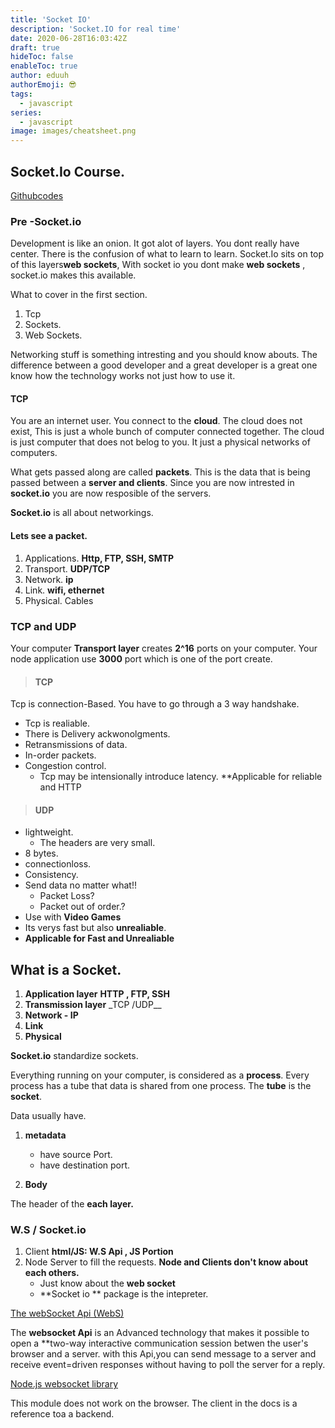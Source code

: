 ```yaml
---
title: 'Socket IO'
description: 'Socket.IO for real time'
date: 2020-06-28T16:03:42Z
draft: true
hideToc: false
enableToc: true
author: eduuh
authorEmoji: 😎
tags:
  - javascript
series:
  - javascript
image: images/cheatsheet.png
---
```


## Socket.Io Course.

[Githubcodes](https://github.com/robertbunch/socketioTheDetails)

### Pre -Socket.io

Development is like an onion. It got alot of layers. You dont really have center.
There is the confusion of what to learn to learn. Socket.Io sits on top of this layers**web sockets**, With socket io
you dont make **web sockets** , socket.io makes this available.

What to cover in the first section.

1. Tcp
2. Sockets.
3. Web Sockets.

Networking stuff is something intresting and you should know abouts. The
difference between a good developer and a great developer is a great one know how the technology works not just how to use it.

#### TCP

You are an internet user. You connect to the **cloud**. The cloud does not exist, This is
just a whole bunch of computer connected together. The cloud is just computer that does
not belog to you. It just a physical networks of computers.

What gets passed along are called **packets**. This is the data that is being passed
between a **server and clients**. Since you are now intrested in **socket.io** you are now
resposible of the servers.

**Socket.io** is all about networkings.

#### Lets see a packet.

1. Applications. **Http, FTP, SSH, SMTP**
2. Transport. **UDP/TCP**
3. Network. **ip**
4. Link. **wifi, ethernet**
5. Physical. Cables

### TCP and UDP

Your computer **Transport layer** creates **2^16** ports on your computer. Your node
application use **3000** port which is one of the port create.

> #### TCP

Tcp is connection-Based. You have to go through a 3 way handshake.

- Tcp is realiable.
- There is Delivery ackwonolgments.
- Retransmissions of data.
- In-order packets.
- Congestion control.
  - Tcp may be intensionally introduce latency.
    \*\*Applicable for reliable and HTTP

> #### UDP

- lightweight.
  - The headers are very small.
- 8 bytes.
- connectionloss.
- Consistency.
- Send data no matter what!!
  - Packet Loss?
  - Packet out of order.?
- Use with **Video Games**
- Its verys fast but also **unrealiable**.
- **Applicable for Fast and Unrealiable**

## What is a Socket.

1. **Application layer** **HTTP , FTP, SSH**
2. **Transmission layer** \_TCP /UDP\_\_
3. **Network - IP**
4. **Link**
5. **Physical**

**Socket.io** standardize sockets.

Everything running on your computer, is considered as a **process**. Every process has a
tube that data is shared from one process. The **tube** is the **socket**.

Data usually have.

1. **metadata**

   - have source Port.
   - have destination port.

2. **Body**

The header of the **each layer.**

### W.S / Socket.io

1. Client **html/JS: W.S Api , JS Portion**
2. Node Server to fill the requests. **Node and Clients don't know about each others.**
   - Just know about the **web socket**
   - **Socket io ** package is the intepreter.

[The webSocket Api (WebS)](https://developer.mozilla.org/en-US/docs/Web/API/WebSockets_API)

The **websocket Api** is an Advanced technology that makes it possible to open a \*\*two-way
interactive communication session betwen the user's browser and a server. with this
Api,you can send message to a server and receive event=driven responses without having to
poll the server for a reply.

[Node.js websocket library]()

This module does not work on the browser. The client in the docs is a reference toa a
backend.
